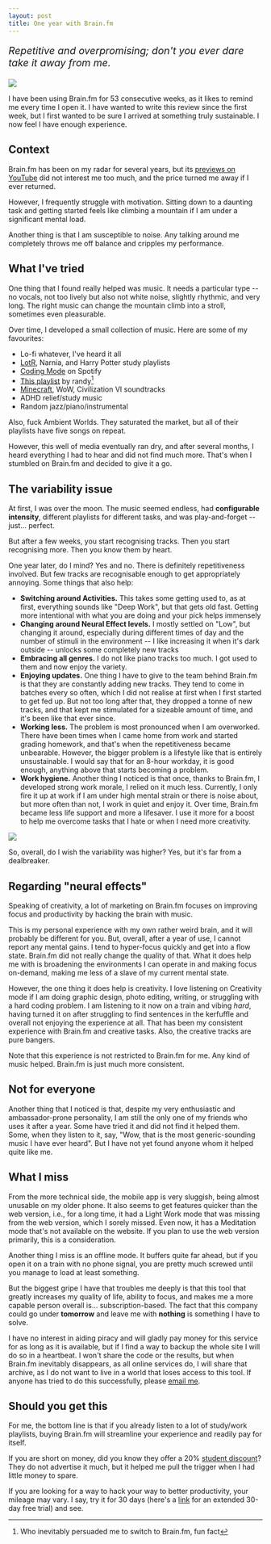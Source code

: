 ```yaml
---
layout: post
title: One year with Brain.fm
---
```


_<p style="font-size: 1.414em">Repetitive and overpromising; don't you ever dare take it away from me.</p>_

![](/assets/img/brain-fm/streak.png)


I have been using Brain.fm for 53 consecutive weeks, as it likes to remind me every time I open it. I have wanted to write this review since the first week, but I first wanted to be sure I arrived at something truly sustainable. I now feel I have enough experience. 

## Context

Brain.fm has been on my radar for several years, but its [previews on YouTube][yt] did not interest me too much, and the price turned me away if I ever returned.

However, I frequently struggle with motivation. Sitting down to a daunting task and getting started feels like climbing a mountain if I am under a significant mental load.

Another thing is that I am susceptible to noise. Any talking around me completely throws me off balance and cripples my performance.

## What I've tried

One thing that I found really helped was music. It needs a particular type -- no vocals, not too lively but also not white noise, slightly rhythmic, and very long. The right music can change the mountain climb into a stroll, sometimes even pleasurable.

Over time, I developed a small collection of music. Here are some of my favourites:

- Lo-fi whatever, I've heard it all
- [LotR][lotr-mix], Narnia, and Harry Potter study playlists
- [Coding Mode][spotify-coding-mode] on Spotify
- [This playlist][spotify-randy] by randy[^randy]
- [Minecraft][minecraft-mix], WoW, Civilization VI soundtracks
- ADHD relief/study music
- Random jazz/piano/instrumental

[lotr-mix]: https://www.youtube.com/watch?v=Gz8LFEf1MUQ
[spotify-coding-mode]: https://open.spotify.com/playlist/37i9dQZF1DX5trt9i14X7j?si=a2a41ed8a91c4cda
[spotify-randy]: https://open.spotify.com/playlist/4pB5c5pquPCFlb8BSEf3Dj
[minecraft-mix]: https://www.youtube.com/watch?v=Pa_s7ogtokM

[^randy]: Who inevitably persuaded me to switch to Brain.fm, fun fact

Also, fuck Ambient Worlds. They saturated the market, but all of their playlists have five songs on repeat.

However, this well of media eventually ran dry, and after several months, I heard everything I had to hear and did not find much more. That's when I stumbled on Brain.fm and decided to give it a go.

## The variability issue

At first, I was over the moon. The music seemed endless, had **configurable intensity**, different playlists for different tasks, and was play-and-forget -- just… perfect.

But after a few weeks, you start recognising tracks. Then you start recognising more. Then you know them by heart.

One year later, do I mind? Yes and no. There is definitely repetitiveness involved. But few tracks are recognisable enough to get appropriately annoying. Some things that also help:

- **Switching around Activities.** This takes some getting used to, as at first, everything sounds like "Deep Work", but that gets old fast. Getting more intentional with what you are doing and your pick helps immensely
- **Changing around Neural Effect levels.** I mostly settled on "Low", but changing it around, especially during different times of day and the number of stimuli in the environment -- I like increasing it when it's dark outside -- unlocks some completely new tracks
- **Embracing all genres.** I do not like piano tracks too much. I got used to them and now enjoy the variety.
- **Enjoying updates.** One thing I have to give to the team behind Brain.fm is that they are constantly adding new tracks. They tend to come in batches every so often, which I did not realise at first when I first started to get fed up. But not too long after that, they dropped a tonne of new tracks, and that kept me stimulated for a sizeable amount of time, and it's been like that ever since.
- **Working less.** The problem is most pronounced when I am overworked. There have been times when I came home from work and started grading homework, and that's when the repetitiveness became unbearable. However, the bigger problem is a lifestyle like that is entirely unsustainable. I would say that for an 8-hour workday, it is good enough, anything above that starts becoming a problem.
- **Work hygiene.** Another thing I noticed is that once, thanks to Brain.fm, I developed strong work morale, I relied on it much less. Currently, I only fire it up at work if I am under high mental strain or there is noise about, but more often than not, I work in quiet and enjoy it. Over time, Brain.fm became less life support and more a lifesaver. I use it more for a boost to help me overcome tasks that I hate or when I need more creativity.

![](/assets/img/brain-fm/activities.png)

So, overall, do I wish the variability was higher? Yes, but it's far from a dealbreaker.

## Regarding "neural effects"

Speaking of creativity, a lot of marketing on Brain.fm focuses on improving focus and productivity by hacking the brain with music.

This is my personal experience with my own rather weird brain, and it will probably be different for you. But, overall, after a year of use, I cannot report any mental gains. I tend to hyper-focus quickly and get into a flow state. Brain.fm did not really change the quality of that. What it does help me with is broadening the environments I can operate in and making focus on-demand, making me less of a slave of my current mental state.

However, the one thing it does help is creativity. I love listening on Creativity mode if I am doing graphic design, photo editing, writing, or struggling with a hard coding problem. I am listening to it now on a train and vibing _hard_, having turned it on after struggling to find sentences in the kerfuffle and overall not enjoying the experience at all. That has been my consistent experience with Brain.fm and creative tasks. Also, the creative tracks are pure bangers.

Note that this experience is not restricted to Brain.fm for me. Any kind of music helped. Brain.fm is just much more consistent.

## Not for everyone

Another thing that I noticed is that, despite my very enthusiastic and ambassador-prone personality, I am still the only one of my friends who uses it after a year. Some have tried it and did not find it helped them. Some, when they listen to it, say, "Wow, that is the most generic-sounding music I have ever heard". But I have not yet found anyone whom it helped quite like me.

## What I miss

From the more technical side, the mobile app is very sluggish, being almost unusable on my older phone. It also seems to get features quicker than the web version, i.e., for a long time, it had a Light Work mode that was missing from the web version, which I sorely missed. Even now, it has a Meditation mode that's not available on the website. If you plan to use the web version primarily, this is a consideration.

Another thing I miss is an offline mode. It buffers quite far ahead, but if you open it on a train with no phone signal, you are pretty much screwed until you manage to load at least something.

But the biggest gripe I have that troubles me deeply is that this tool that greatly increases my quality of life, ability to focus, and makes me a more capable person overall is… subscription-based. The fact that this company could go under **tomorrow** and leave me with **nothing** is something I have to solve.

I have no interest in aiding piracy and will gladly pay money for this service for as long as it is available, but if I find a way to backup the whole site I will do so in a heartbeat. I won't share the code or the results, but when Brain.fm inevitably disappears, as all online services do, I will share that archive, as I do not want to live in a world that loses access to this tool. If anyone has tried to do this successfully, please [email me][email].

[email]: mailto:jurf.rl14w@aleeas.com

## Should you get this

For me, the bottom line is that if you already listen to a lot of study/work playlists, buying Brain.fm will streamline your experience and readily pay for itself.

If you are short on money, did you know they offer a 20% [student discount][student-discount]? They do not advertise it much, but it helped me pull the trigger when I had little money to spare.

If you are looking for a way to hack your way to better productivity, your mileage may vary. I say, try it for 30 days (here's a [link][trial] for an extended 30-day free trial) and see.


[yt]: https://www.youtube.com/channel/UC45Wdr3wPy1qR2WLUCTsFKg
[student-discount]: https://brainfm.helpscoutdocs.com/article/30-memberships-options
[trial]: https://my.brain.fm/payment?extended_promo=30&utm_source=referafriend